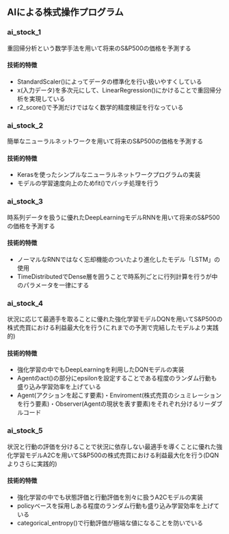 ## AIによる株式操作プログラム

### ai_stock_1
重回帰分析という数学手法を用いて将来のS&P500の価格を予測する
#### 技術的特徴
- StandardScaler()によってデータの標準化を行い扱いやすくしている
- x(入力データ)を多次元にして、LinearRegression()にかけることで重回帰分析を実現している
- r2_score()で予測だけではなく数学的精度検証を行なっている

### ai_stock_2
簡単なニューラルネットワークを用いて将来のS&P500の価格を予測する
#### 技術的特徴
- Kerasを使ったシンプルなニューラルネットワークプログラムの実装
- モデルの学習速度向上のためfit()でバッチ処理を行う

### ai_stock_3
時系列データを扱うに優れたDeepLearningモデルRNNを用いて将来のS&P500の価格を予測する
#### 技術的特徴
- ノーマルなRNNではなく忘却機能のついたより進化したモデル「LSTM」の使用
- TimeDistributedでDense層を囲うことで時系列ごとに行列計算を行うが中のパラメータを一律にする

### ai_stock_4
状況に応じて最適手を取ることに優れた強化学習モデルDQNを用いてS&P500の株式売買における利益最大化を行う(これまでの予測で完結したモデルより実践的)
#### 技術的特徴
- 強化学習の中でもDeepLearningを利用したDQNモデルの実装
- Agentのact()の部分にepsilonを設定することである程度のランダム行動も盛り込み学習効率を上げている
- Agent(アクションを起こす要素)・Enviroment(株式売買のシュミレーションを行う要素)・Observer(Agentの現状を表す要素)をそれぞれ分けるリーダブルコード

### ai_stock_5
状況と行動の評価を分けることで状況に依存しない最適手を導くことに優れた強化学習モデルA2Cを用いてS&P500の株式売買における利益最大化を行う(DQNよりさらに実践的)
#### 技術的特徴
- 強化学習の中でも状態評価と行動評価を別々に扱うA2Cモデルの実装
- policyベースを採用しある程度のランダム行動も盛り込み学習効率を上げている
- categorical_entropy()で行動評価が極端な値になることを防いでいる
